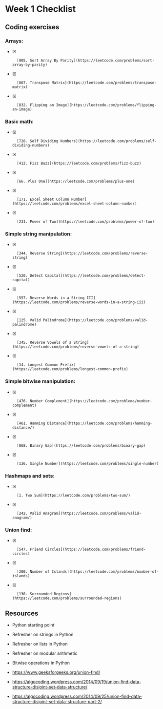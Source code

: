 # Week 1 Checklist

## Coding exercises

### Arrays:
- [x]       [905. Sort Array By Parity](https://leetcode.com/problems/sort-array-by-parity)
- [x]       [867. Transpose Matrix](https://leetcode.com/problems/transpose-matrix)
- [x]       [832. Flipping an Image](https://leetcode.com/problems/flipping-an-image)


### Basic math:
- [x]       [728. Self Dividing Numbers](https://leetcode.com/problems/self-dividing-numbers)
- [x]       [412. Fizz Buzz](https://leetcode.com/problems/fizz-buzz)
- [x]       [66. Plus One](https://leetcode.com/problems/plus-one)
- [x]       [171. Excel Sheet Column Number](https://leetcode.com/problems/excel-sheet-column-number)
- [x]       [231. Power of Two](https://leetcode.com/problems/power-of-two)


### Simple string manipulation:
- [x]       [344. Reverse String](https://leetcode.com/problems/reverse-string)
- [x]       [520. Detect Capital](https://leetcode.com/problems/detect-capital)
- [x]       [557. Reverse Words in a String III](https://leetcode.com/problems/reverse-words-in-a-string-iii)
- [x]       [125. Valid Palindrome](https://leetcode.com/problems/valid-palindrome)
- [x]       [345. Reverse Vowels of a String](https://leetcode.com/problems/reverse-vowels-of-a-string)
- [x]       [14. Longest Common Prefix](https://leetcode.com/problems/longest-common-prefix)


### Simple bitwise manipulation:
- [x]       [476. Number Complement](https://leetcode.com/problems/number-complement)
- [x]       [461. Hamming Distance](https://leetcode.com/problems/hamming-distance/)
- [x]       [868. Binary Gap](https://leetcode.com/problems/binary-gap)
- [x]       [136. Single Number](https://leetcode.com/problems/single-number)


### Hashmaps and sets:
- [x]       [1. Two Sum](https://leetcode.com/problems/two-sum/)
- [x]       [242. Valid Anagram](https://leetcode.com/problems/valid-anagram/)


### Union find:
- [x]       [547. Friend Circles](https://leetcode.com/problems/friend-circles)
- [x]       [200. Number of Islands](https://leetcode.com/problems/number-of-islands)
- [x]       [130. Surrounded Regions](https://leetcode.com/problems/surrounded-regions)


## Resources
* Python starting point
* Refresher on strings in Python
* Refresher on lists in Python
* Refresher on modular arithmetic
* Bitwise operations in Python

* https://www.geeksforgeeks.org/union-find/
* https://algocoding.wordpress.com/2014/09/19/union-find-data-structure-disjoint-set-data-structure/
* https://algocoding.wordpress.com/2014/09/25/union-find-data-structure-disjoint-set-data-structure-part-2/
